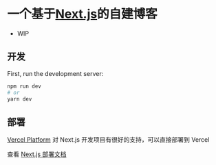 # 一个基于[Next.js](https://nextjs.org/)的自建博客

- WIP

## 开发

First, run the development server:

```bash
npm run dev
# or
yarn dev
```

## 部署

[Vercel Platform](https://vercel.com/new?utm_medium=default-template&filter=next.js&utm_source=create-next-app&utm_campaign=create-next-app-readme) 对 Next.js 开发项目有很好的支持，可以直接部署到 Vercel

查看 [Next.js 部署文档](https://nextjs.org/docs/deployment)  
